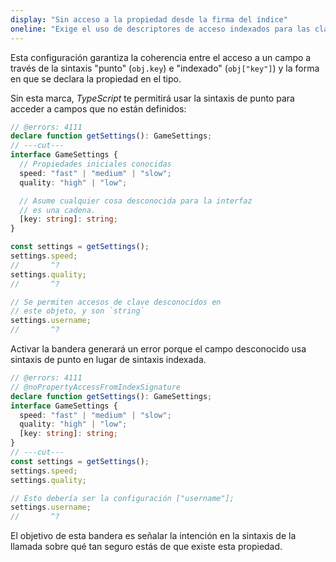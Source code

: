 ```yaml
---
display: "Sin acceso a la propiedad desde la firma del índice"
oneline: "Exige el uso de descriptores de acceso indexados para las claves declaradas con un tipo indexado."
---
```


Esta configuración garantiza la coherencia entre el acceso a un campo a través de la sintaxis "punto" (`obj.key`) e "indexado" (`obj["key"]`) y la forma en que se declara la propiedad en el tipo.

Sin esta marca, *TypeScript* te permitirá usar la sintaxis de punto para acceder a campos que no están definidos:

```ts twoslash
// @errors: 4111
declare function getSettings(): GameSettings;
// ---cut---
interface GameSettings {
  // Propiedades iniciales conocidas
  speed: "fast" | "medium" | "slow";
  quality: "high" | "low";

  // Asume cualquier cosa desconocida para la interfaz
  // es una cadena.
  [key: string]: string;
}

const settings = getSettings();
settings.speed;
//       ^?
settings.quality;
//       ^?

// Se permiten accesos de clave desconocidos en
// este objeto, y son `string`
settings.username;
//       ^?
```

Activar la bandera generará un error porque el campo desconocido usa sintaxis de punto en lugar de sintaxis indexada.

```ts twoslash
// @errors: 4111
// @noPropertyAccessFromIndexSignature
declare function getSettings(): GameSettings;
interface GameSettings {
  speed: "fast" | "medium" | "slow";
  quality: "high" | "low";
  [key: string]: string;
}
// ---cut---
const settings = getSettings();
settings.speed;
settings.quality;

// Esto debería ser la configuración ["username"];
settings.username;
//       ^?
```

El objetivo de esta bandera es señalar la intención en la sintaxis de la llamada sobre qué tan seguro estás de que existe esta propiedad.
